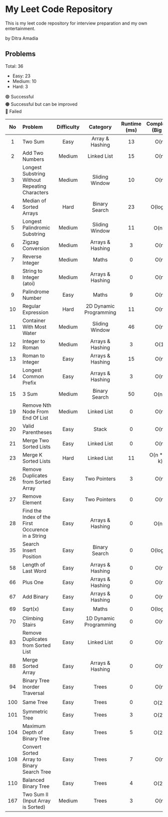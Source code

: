 # My Leet Code Repository
This is my leet code repository for interview preparation and my own entertainment. <br/>

by Ditra Amadia <br />

## Problems
Total: 36
- Easy: 23
- Medium: 10
- Hard: 3

🟢 Successful <br />
🟠 Successful but can be improved <br />
🔴 Failed <br />

| No | Problem | Difficulty | Category | Runtime (ms) | Complexity (Big O) | Language | Status |
| :---: | :--- | :---: | :---: | :---: | :---: | :---: | :---: |
| 1 | Two Sum | Easy | Array & Hashing | 13 | O(n) | ![Cpp][Cpp.cpp] | 🟢 |
| 2 | Add Two Numbers | Medium | Linked List | 15 | O(n) | ![Cpp][Cpp.cpp] | 🟢 |
| 3 | Longest Substring Without Repeating Characters | Medium | Sliding Window | 10 | O(n) | ![Cpp][Cpp.cpp] | 🟢 |
| 4 | Median of Sorted Arrays | Hard | Binary Search | 23 | O(log n) | ![Cpp][Cpp.cpp] | 🟢 |
| 5 | Longest Palindromic Substring | Medium | Sliding Window | 11 | O(n<sup>2</sup>) | ![Cpp][Cpp.cpp] | 🟢 |
| 6  | Zigzag Conversion | Medium | Arrays & Hashing | 3 | O(n) | ![Cpp][Cpp.cpp] | 🟢 |
| 7  | Reverse Integer | Medium | Maths | 0 | O(n) | ![Cpp][Cpp.cpp] | 🟢 |
| 8  | String to Integer (atoi) | Medium | Arrays & Hashing | 0 | O(n) | ![Cpp][Cpp.cpp] | 🟢 |
| 9 | Palindrome Number | Easy | Maths | 9 | O(n) | ![Cpp][Cpp.cpp] | 🟢 |
| 10 | Regular Expression | Hard | 2D Dynamic Programming | 11 | O(n) | ![Cpp][Cpp.cpp] | 🟢 |
| 11 | Container With Most Water | Medium | Sliding Window | 46 | O(n) | ![Cpp][Cpp.cpp] | 🟢 |
| 12 | Integer to Roman | Medium | Arrays & Hashing | 3 | O(1) | ![Cpp][Cpp.cpp] | 🟢 |
| 13 | Roman to Integer | Easy | Arrays & Hashing | 15 | O(n) | ![Cpp][Cpp.cpp] | 🟢 |
| 14 | Longest Common Prefix | Easy | Arrays & Hashing | 3 | O(n) | ![Cpp][Cpp.cpp] | 🟢 |
| 15 | 3 Sum | Medium | Binary Search | 50 | O(n<sup>2</sup>) | ![Cpp][Cpp.cpp] | 🟢 |
| 19 | Remove Nth Node From End Of List | Medium | Linked List | 0 | O(n) | ![Cpp][Cpp.cpp] | 🟢 |
| 20 | Valid Parentheses | Easy | Stack | 0 | O(n) | ![Cpp][Cpp.cpp] | 🟢 |
| 21 | Merge Two Sorted Lists | Easy | Linked List | 0 | O(n) | ![Cpp][Cpp.cpp] | 🟢 |
| 23 | Merge K Sorted Lists | Hard | Linked List | 11 | O(n * log k) | ![Cpp][Cpp.cpp] | 🟢 |
| 26 | Remove Duplicates from Sorted Array | Easy | Two Pointers | 3 | O(n) | ![Cpp][Cpp.cpp] | 🟢 |
| 27 | Remove Element | Easy | Two Pointers | 0 | O(n) | ![Cpp][Cpp.cpp] | 🟢 |
| 28 | Find the Index of the First Occurence in a String | Easy | Arrays & Hashing | 0 | O(n<sup>2</sup>) | ![Cpp][Cpp.cpp] | 🟢 |
| 35 | Search Insert Position | Easy | Binary Search | 0 | O(log n) | ![Cpp][Cpp.cpp] | 🟢 |
| 58 | Length of Last Word | Easy | Arrays & Hashing | 0 | O(n) | ![Cpp][Cpp.cpp] | 🟢 |
| 66 | Plus One | Easy | Arrays & Hashing | 0 | O(n) | ![Cpp][Cpp.cpp] | 🟢 |
| 67 | Add Binary | Easy | Arrays & Hashing | 0 | O(n) | ![Cpp][Cpp.cpp] | 🟢 |
| 69 | Sqrt(x) | Easy | Maths | 0 | O(log n) | ![Cpp][Cpp.cpp] | 🟢 |
| 70 | Climbing Stairs | Easy | 1D Dynamic Programming | 0 | O(n) | ![Cpp][Cpp.cpp] | 🟢 |
| 83 | Remove Duplicates from Sorted List | Easy | Linked List | 0 | O(n) | ![Cpp][Cpp.cpp] | 🟢 |
| 88 | Merge Sorted Array | Easy | Arrays & Hashing | 0 | O(n) | ![Cpp][Cpp.cpp] | 🟢 |
| 94 | Binary Tree Inorder Traversal | Easy | Trees | 0 | O(n) | ![Cpp][Cpp.cpp] | 🟢 |
| 100 | Same Tree | Easy | Trees | 0 | O(2<sup>n</sup>) | ![Cpp][Cpp.cpp] | 🟢 |
| 101 | Symmetric Tree | Easy | Trees | 3 | O(2<sup>n</sup>) | ![Cpp][Cpp.cpp] | 🟠 |
| 104 | Maximum Depth of Binary Tree | Easy | Trees | 5 | O(2<sup>n</sup>) | ![Cpp][Cpp.cpp] | 🟠 |
| 108 | Convert Sorted Array to Binary Search Tree | Easy | Trees | 7 | O(n) | ![Cpp][Cpp.cpp] | 🟢 |
| 110 | Balanced Binary Tree | Easy | Trees | 4 | O(2<sup>n</sup>) | ![Cpp][Cpp.cpp] | 🟢 |
| 167 | Two Sum II (Input Array is Sorted) | Medium | Trees | 3 | O(n) | ![Cpp][Cpp.cpp] | 🟢 |

<!-- MARKDOWN LINKS & IMAGES -->
<!-- https://www.markdownguide.org/basic-syntax/#reference-style-links -->
[Cpp.cpp]: https://img.shields.io/badge/c++-%2300599C.svg?style=for-the-badge&logo=c%2B%2B&logoColor=white